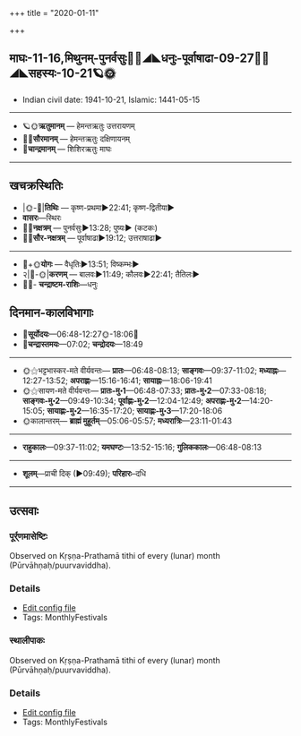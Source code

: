 +++
title = "2020-01-11"

+++
## माघः-11-16,मिथुनम्-पुनर्वसुः🌛🌌◢◣धनुः-पूर्वाषाढा-09-27🌌🌞◢◣सहस्यः-10-21🪐🌞
- Indian civil date: 1941-10-21, Islamic: 1441-05-15
___________________
- 🪐🌞**ऋतुमानम्** — हेमन्तऋतुः उत्तरायणम्
- 🌌🌞**सौरमानम्** — हेमन्तऋतुः दक्षिणायनम्
- 🌛**चान्द्रमानम्** — शिशिरऋतुः माघः
___________________


## खचक्रस्थितिः
- |🌞-🌛|**तिथिः** — कृष्ण-प्रथमा►22:41; कृष्ण-द्वितीया►  
- **वासरः**—स्थिरः  
- 🌌🌛**नक्षत्रम्** — पुनर्वसुः►13:28; पुष्यः► (कटकः)  
- 🌌🌞**सौर-नक्षत्रम्** — पूर्वाषाढा►19:12; उत्तराषाढा►  
___________________
- 🌛+🌞**योगः** — वैधृतिः►13:51; विष्कम्भः►  
- २|🌛-🌞|**करणम्** — बालवः►11:49; कौलवः►22:41; तैतिलः►  
- 🌌🌛- **चन्द्राष्टम-राशिः**—धनुः  


## दिनमान-कालविभागाः
- 🌅**सूर्योदयः**—06:48-12:27🌞️-18:06🌇  
- 🌛**चन्द्रास्तमयः**—07:02; **चन्द्रोदयः**—18:49  
___________________
- 🌞⚝भट्टभास्कर-मते वीर्यवन्तः— **प्रातः**—06:48-08:13; **साङ्गवः**—09:37-11:02; **मध्याह्नः**—12:27-13:52; **अपराह्णः**—15:16-16:41; **सायाह्नः**—18:06-19:41  
- 🌞⚝सायण-मते वीर्यवन्तः— **प्रातः-मु॰1**—06:48-07:33; **प्रातः-मु॰2**—07:33-08:18; **साङ्गवः-मु॰2**—09:49-10:34; **पूर्वाह्णः-मु॰2**—12:04-12:49; **अपराह्णः-मु॰2**—14:20-15:05; **सायाह्णः-मु॰2**—16:35-17:20; **सायाह्णः-मु॰3**—17:20-18:06  
- 🌞कालान्तरम्— **ब्राह्मं मुहूर्तम्**—05:06-05:57; **मध्यरात्रिः**—23:11-01:43  
___________________
- **राहुकालः**—09:37-11:02; **यमघण्टः**—13:52-15:16; **गुलिककालः**—06:48-08:13  
___________________
- **शूलम्**—प्राची दिक् (►09:49); **परिहारः**–दधि  
___________________

## उत्सवाः
### पूर्र्णमासेष्टिः

Observed on Kṛṣṇa-Prathamā tithi of every (lunar) month (Pūrvāhṇaḥ/puurvaviddha). 

### Details
- [Edit config file](https://github.com/sanskrit-coders/adyatithi/tree/master/gRhya/general/lunar_month/tithi/00/16/pUrNamAseShTiH.toml)
- Tags: MonthlyFestivals


### स्थालीपाकः

Observed on Kṛṣṇa-Prathamā tithi of every (lunar) month (Pūrvāhṇaḥ/puurvaviddha). 

### Details
- [Edit config file](https://github.com/sanskrit-coders/adyatithi/tree/master/gRhya/general/lunar_month/tithi/00/16/sthAlIpAkaH_16.toml)
- Tags: MonthlyFestivals


